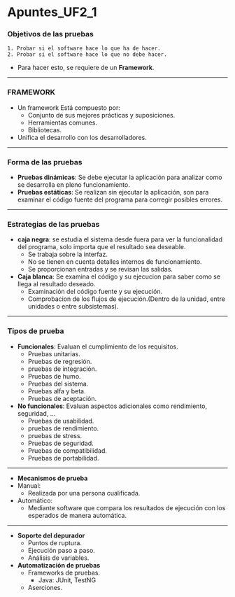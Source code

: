 # Apuntes_UF2_1
### Objetivos de las pruebas
    1. Probar si el software hace lo que ha de hacer.
    2. Probar si el software hace lo que no debe hacer.
- Para hacer esto, se requiere de un **Framework**.
---
### FRAMEWORK
- Un framework Está compuesto por: 
    - Conjunto de sus mejores prácticas y suposiciones.
    - Herramientas comunes.
    - Bibliotecas.
- Unifica el desarrollo con los desarrolladores.
---
### Forma de las pruebas
- **Pruebas dinámicas**: Se debe ejecutar la aplicación para analizar como se desarrolla en pleno funcionamiento.
- **Pruebas estáticas**: Se realizan sin ejecutar la aplicación, son para examinar el código fuente del programa para corregir posibles errores.
---
### Estrategias de las pruebas
- **caja negra**: se estudia el sistema desde fuera para ver la funcionalidad del programa, solo importa que el resultado sea deseable.
    - Se trabaja sobre la interfaz.
    - No se tienen en cuenta detalles internos de funcionamiento.
    - Se proporcionan entradas y se revisan las salidas.
-  **Caja blanca**: Se examina el código y su ejecucion para saber como se llega al resultado deseado.
    - Examinación del código fuente y su ejecución.
    - Comprobacion de los flujos de ejecución.(Dentro de la unidad, entre unidades o entre subsistemas).
---
### Tipos de prueba
- **Funcionales**: Evaluan el cumplimiento de los requisitos.
    - Pruebas unitarias.
    - Pruebas de regresión.
    - pruebas de integración.
    - Pruebas de humo.
    - Pruebas del sistema.
    - Pruebas alfa y beta.
    - Pruebas de aceptación.
- **No funcionales**: Evaluan aspectos adicionales como rendimiento, seguridad, ...
    - Pruebas de usabilidad.
    - pruebas de rendimiento.
    - pruebas de stress.
    - Pruebas de seguridad.
    - Pruebas de compatibilidad.
    - Pruebas de portabilidad.
---
- **Mecanismos de prueba**
- Manual:
    - Realizada por una persona cualificada.
- Automático:
    - Mediante software que compara los resultados de ejecución con los esperados de manera automática.
---
- **Soporte del depurador**
    - Puntos de ruptura.
    - Ejecución paso a paso.
    - Análisis de variables.
- **Automatización de pruebas**
    - Frameworks de pruebas.
        - Java: JUnit, TestNG
    - Aserciones.

